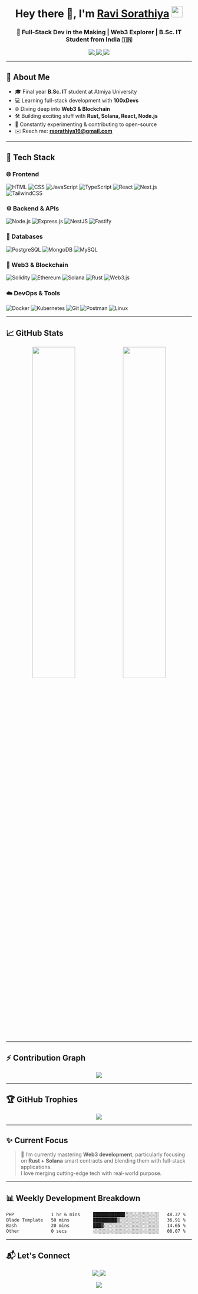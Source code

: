 <h1 align="center">
  Hey there 👋, I'm <a href="https://github.com/Ravidiya24052003" target="_blank">Ravi Sorathiya</a>
  <img src="https://media.giphy.com/media/hvRJCLFzcasrR4ia7z/giphy.gif" width="30" />
</h1>

<h3 align="center">🚀 Full-Stack Dev in the Making | Web3 Explorer | B.Sc. IT Student from India 🇮🇳</h3>

<p align="center">
  <a href="https://www.linkedin.com/in/ravi-vaniya-319815302/" target="_blank">
    <img src="https://img.shields.io/badge/LinkedIn-0A66C2?style=for-the-badge&logo=linkedin&logoColor=white" />
  </a>
  <a href="https://www.instagram.com/ravi_v_vaniya/" target="_blank">
    <img src="https://img.shields.io/badge/Instagram-E4405F?style=for-the-badge&logo=instagram&logoColor=white" />
  </a>
  <a href="mailto:rsorathiya16@gmail.com">
    <img src="https://img.shields.io/badge/Gmail-D14836?style=for-the-badge&logo=gmail&logoColor=white" />
  </a>
</p>

---

## 🧠 About Me

- 🎓 Final year **B.Sc. IT** student at Atmiya University  
- 💻 Learning full-stack development with **100xDevs**  
- 🌐 Diving deep into **Web3 & Blockchain**  
- 🛠 Building exciting stuff with **Rust, Solana, React, Node.js**  
- 🧪 Constantly experimenting & contributing to open-source  
- ✉️ Reach me: **rsorathiya16@gmail.com**

---

## 🚀 Tech Stack

### 🌐 Frontend
![HTML](https://img.shields.io/badge/HTML-E44D26?style=flat-square&logo=html5&logoColor=white)
![CSS](https://img.shields.io/badge/CSS-264de4?style=flat-square&logo=css3&logoColor=white)
![JavaScript](https://img.shields.io/badge/JavaScript-F7DF1E?style=flat-square&logo=javascript&logoColor=black)
![TypeScript](https://img.shields.io/badge/TypeScript-007ACC?style=flat-square&logo=typescript&logoColor=white)
![React](https://img.shields.io/badge/React-61DAFB?style=flat-square&logo=react&logoColor=black)
![Next.js](https://img.shields.io/badge/Next.js-000?style=flat-square&logo=nextdotjs)
![TailwindCSS](https://img.shields.io/badge/TailwindCSS-38B2AC?style=flat-square&logo=tailwind-css&logoColor=white)

### ⚙️ Backend & APIs
![Node.js](https://img.shields.io/badge/Node.js-339933?style=flat-square&logo=node.js&logoColor=white)
![Express.js](https://img.shields.io/badge/Express-000000?style=flat-square&logo=express&logoColor=white)
![NestJS](https://img.shields.io/badge/NestJS-E0234E?style=flat-square&logo=nestjs&logoColor=white)
![Fastify](https://img.shields.io/badge/Fastify-000000?style=flat-square&logo=fastify&logoColor=white)

### 🧠 Databases
![PostgreSQL](https://img.shields.io/badge/PostgreSQL-316192?style=flat-square&logo=postgresql&logoColor=white)
![MongoDB](https://img.shields.io/badge/MongoDB-4EA94B?style=flat-square&logo=mongodb&logoColor=white)
![MySQL](https://img.shields.io/badge/MySQL-005C84?style=flat-square&logo=mysql&logoColor=white)

### 🧱 Web3 & Blockchain
![Solidity](https://img.shields.io/badge/Solidity-363636?style=flat-square&logo=solidity&logoColor=white)
![Ethereum](https://img.shields.io/badge/Ethereum-3C3C3D?style=flat-square&logo=ethereum&logoColor=white)
![Solana](https://img.shields.io/badge/Solana-000000?style=flat-square&logo=solana&logoColor=white)
![Rust](https://img.shields.io/badge/Rust-000000?style=flat-square&logo=rust&logoColor=white)
![Web3.js](https://img.shields.io/badge/Web3.js-F16822?style=flat-square&logo=web3dotjs&logoColor=white)

### ☁️ DevOps & Tools
![Docker](https://img.shields.io/badge/Docker-2496ED?style=flat-square&logo=docker&logoColor=white)
![Kubernetes](https://img.shields.io/badge/Kubernetes-326CE5?style=flat-square&logo=kubernetes&logoColor=white)
![Git](https://img.shields.io/badge/Git-F05032?style=flat-square&logo=git&logoColor=white)
![Postman](https://img.shields.io/badge/Postman-FF6C37?style=flat-square&logo=postman&logoColor=white)
![Linux](https://img.shields.io/badge/Linux-FCC624?style=flat-square&logo=linux&logoColor=black)

---

## 📈 GitHub Stats

<p align="center">
  <img width="48%" src="https://github-readme-stats.vercel.app/api?username=Ravidiya24052003&show_icons=true&theme=vue&hide_border=true" />
  <img width="48%" src="https://github-readme-stats.vercel.app/api/top-langs/?username=Ravidiya24052003&layout=compact&hide_border=true&langs_count=8&theme=vue" />
</p>

---

## ⚡ Contribution Graph

<p align="center">
  <img src="https://github-readme-activity-graph.cyclic.app/graph?username=Ravidiya24052003&bg_color=ffffff&color=4c1bcd&line=4c1bcd&point=1e1e1e&area=true&hide_border=true" />
</p>

---

## 🏆 GitHub Trophies

<p align="center">
  <img src="https://github-profile-trophy.vercel.app/?username=Ravidiya24052003&theme=flat&no-frame=true&row=1&column=7" />
</p>

---

## ✨ Current Focus

> 🧠 I’m currently mastering **Web3 development**, particularly focusing on **Rust + Solana** smart contracts and blending them with full-stack applications.  
> I love merging cutting-edge tech with real-world purpose.

---

## 📊 Weekly Development Breakdown

<!--START_SECTION:waka-->

```txt
PHP              1 hr 6 mins     ████████████░░░░░░░░░░░░░   48.37 %
Blade Template   50 mins         █████████▒░░░░░░░░░░░░░░░   36.91 %
Bash             20 mins         ███▓░░░░░░░░░░░░░░░░░░░░░   14.65 %
Other            0 secs          ░░░░░░░░░░░░░░░░░░░░░░░░░   00.07 %
```

<!--END_SECTION:waka-->

---

## 📬 Let's Connect

<p align="center">
  <a href="https://www.linkedin.com/in/ravi-vaniya-319815302/" target="_blank">
    <img src="https://img.shields.io/badge/Let's Connect-LinkedIn-blue?style=for-the-badge&logo=linkedin&logoColor=white" />
  </a>
  <a href="mailto:rsorathiya16@gmail.com">
    <img src="https://img.shields.io/badge/Send Me An Email-Gmail-red?style=for-the-badge&logo=gmail&logoColor=white" />
  </a>
</p>

<p align="center">
  <img src="https://komarev.com/ghpvc/?username=Ravidiya24052003&label=Profile%20views&color=0e75b6&style=flat" />
</p>
